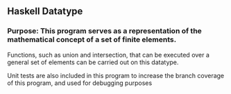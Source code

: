 ## Haskell Datatype 

### Purpose: This program serves as a representation of the mathematical concept of a set of finite elements.

Functions, such as union and intersection, that can be executed over a general set of elements can be carried out on this datatype.

Unit tests are also included in this program to increase the branch coverage of this program, and used for debugging purposes